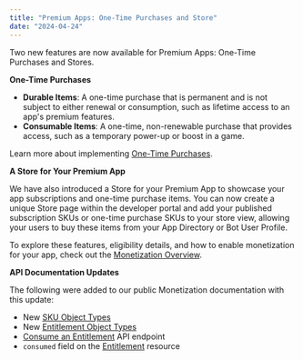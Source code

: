 ```yaml
---
title: "Premium Apps: One-Time Purchases and Store"
date: "2024-04-24"
---
```


Two new features are now available for Premium Apps: One-Time Purchases and Stores.

**One-Time Purchases**

* **Durable Items**: A one-time purchase that is permanent and is not subject to either renewal or consumption, such as lifetime access to an app's premium features.
* **Consumable Items**: A one-time, non-renewable purchase that provides access, such as a temporary power-up or boost in a game.

Learn more about implementing [One-Time Purchases](#DOCS_MONETIZATION_ONE-TIME_PURCHASES).

**A Store for Your Premium App**

We have also introduced a Store for your Premium App to showcase your app subscriptions and one-time purchase items. You can now create a unique Store page within the developer portal and add your published subscription SKUs or one-time purchase SKUs to your store view, allowing your users to buy these items from your App Directory or Bot User Profile.

To explore these features, eligibility details, and how to enable monetization for your app, check out the [Monetization Overview](#DOCS_MONETIZATION_OVERVIEW).

**API Documentation Updates**

The following were added to our public Monetization documentation with this update:

* New [SKU Object Types](#DOCS_MONETIZATION_SKUS/sku-object-sku-types)
* New [Entitlement Object Types](#DOCS_MONETIZATION_ENTITLEMENTS/entitlement-object-entitlement-types)
* [Consume an Entitlement](#DOCS_MONETIZATION_ENTITLEMENTS/consume-an-entitlement) API endpoint
* `consumed` field on the [Entitlement](#DOCS_MONETIZATION_ENTITLEMENTS) resource
